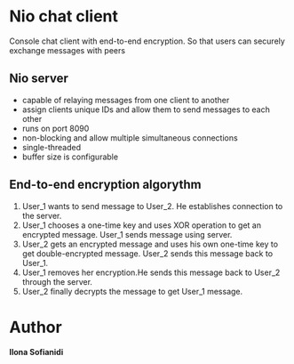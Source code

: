 # Nio chat client

Console chat client with end-to-end encryption.
So that users can securely exchange messages with peers

## Nio server
- capable of relaying messages from one client to another
- assign clients unique IDs and allow them to send messages to each other
- runs on port 8090
- non-blocking and allow multiple simultaneous connections
- single-threaded
- buffer size is configurable


## End-to-end encryption algorythm
1. User_1 wants to send message  to User_2. He establishes connection to the server.
2. User_1 chooses a one-time key and uses XOR operation to get an encrypted message. User_1 sends message using server.
3. User_2 gets an encrypted message and uses his own one-time key  to get double-encrypted message. User_2 sends this message back to User_1.
4. User_1 removes her encryption.He sends this message back to User_2 through the server.
5. User_2 finally decrypts the message to get User_1 message.

# Author
**Ilona Sofianidi**
